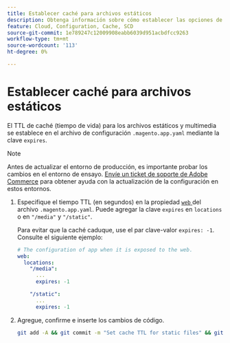 ```yaml
---
title: Establecer caché para archivos estáticos
description: Obtenga información sobre cómo establecer las opciones de almacenamiento en caché en el archivo de configuración de la aplicación  [!DNL Commerce] .
feature: Cloud, Configuration, Cache, SCD
source-git-commit: 1e789247c12009908eabb6039d951acbdfcc9263
workflow-type: tm+mt
source-wordcount: '113'
ht-degree: 0%

---
```


# Establecer caché para archivos estáticos

El TTL de caché (tiempo de vida) para los archivos estáticos y multimedia se establece en el archivo de configuración `.magento.app.yaml` mediante la clave `expires`.

>[!NOTE]
>
>Antes de actualizar el entorno de producción, es importante probar los cambios en el entorno de ensayo. [Envíe un ticket de soporte de Adobe Commerce](https://experienceleague.adobe.com/docs/commerce-knowledge-base/kb/help-center-guide/magento-help-center-user-guide.html?lang=es#submit-ticket) para obtener ayuda con la actualización de la configuración en estos entornos.

1. Especifique el tiempo TTL (en segundos) en la propiedad [`web` ](web-property.md) del archivo `.magento.app.yaml`. Puede agregar la clave `expires` en `locations` o en `"/media"` y `"/static"`.

   Para evitar que la caché caduque, use el par clave-valor `expires: -1`. Consulte el siguiente ejemplo:

   ```yaml
   # The configuration of app when it is exposed to the web.
   web:
     locations:
       "/media":
         ...
         expires: -1
   
       "/static":
         ...
         expires: -1
   ```

1. Agregue, confirme e inserte los cambios de código.

   ```bash
   git add -A && git commit -m "Set cache TTL for static files" && git push origin <branch-name>
   ```

